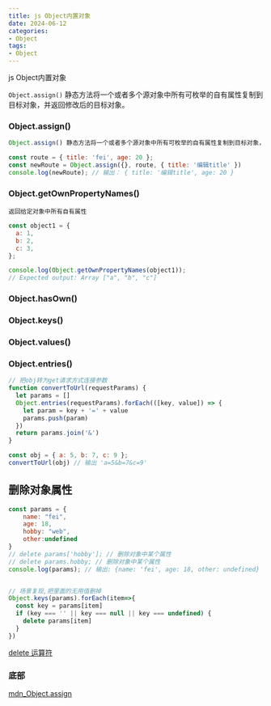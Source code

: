 ```yaml
---
title: js Object内置对象
date: 2024-06-12
categories: 
- Object
tags:
- Object
---
```


js Object内置对象

`Object.assign()` 静态方法将一个或者多个源对象中所有可枚举的自有属性复制到目标对象，并返回修改后的目标对象。

<!-- more -->

### Object.assign()

```js
Object.assign() 静态方法将一个或者多个源对象中所有可枚举的自有属性复制到目标对象，并返回修改后的目标对象。
```

```js
const route = { title: 'fei', age: 20 };
const newRoute = Object.assign({}, route, { title: '编辑title' })
console.log(newRoute); // 输出： { title: '编辑title', age: 20 }
```

### Object.getOwnPropertyNames()

```wiki
返回给定对象中所有自有属性
```

```js
const object1 = {
  a: 1,
  b: 2,
  c: 3,
};

console.log(Object.getOwnPropertyNames(object1));
// Expected output: Array ["a", "b", "c"]
```

### Object.hasOwn()

### Object.keys()

### Object.values()

### Object.entries()

```js
// 把obj转为get请求方式连接参数
function convertToUrl(requestParams) {
  let params = []
  Object.entries(requestParams).forEach(([key, value]) => {
    let param = key + '=' + value
    params.push(param)
  })
  return params.join('&')
}

const obj = { a: 5, b: 7, c: 9 };
convertToUrl(obj) // 输出 'a=5&b=7&c=9'
```



## 删除对象属性

```js
const params = {
    name: "fei",
    age: 18,
    hobby: "web",
    other:undefined
}
// delete params['hobby']; // 删除对象中某个属性
// delete params.hobby; // 删除对象中某个属性
console.log(params); // 输出: {name: 'fei', age: 18, other: undefined}


// 场景复现,把里面的无用值删掉
Object.keys(params).forEach(item=>{
  const key = params[item]
  if (key === '' || key === null || key === undefined) {
    delete params[item]
  }
})
```



[delete 运算符](https://developer.mozilla.org/zh-CN/docs/Web/JavaScript/Reference/Operators/delete)

### 底部

[mdn_Object.assign](https://developer.mozilla.org/zh-CN/docs/Web/JavaScript/Reference/Global_Objects/Object/assign)





















